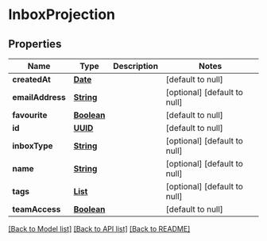# InboxProjection
## Properties

Name | Type | Description | Notes
------------ | ------------- | ------------- | -------------
**createdAt** | [**Date**](DateTime) |  | [default to null]
**emailAddress** | [**String**](string) |  | [optional] [default to null]
**favourite** | [**Boolean**](boolean) |  | [default to null]
**id** | [**UUID**](UUID) |  | [default to null]
**inboxType** | [**String**](string) |  | [optional] [default to null]
**name** | [**String**](string) |  | [optional] [default to null]
**tags** | [**List**](string) |  | [optional] [default to null]
**teamAccess** | [**Boolean**](boolean) |  | [default to null]

[[Back to Model list]](../README#documentation-for-models) [[Back to API list]](../README#documentation-for-api-endpoints) [[Back to README]](../README)

